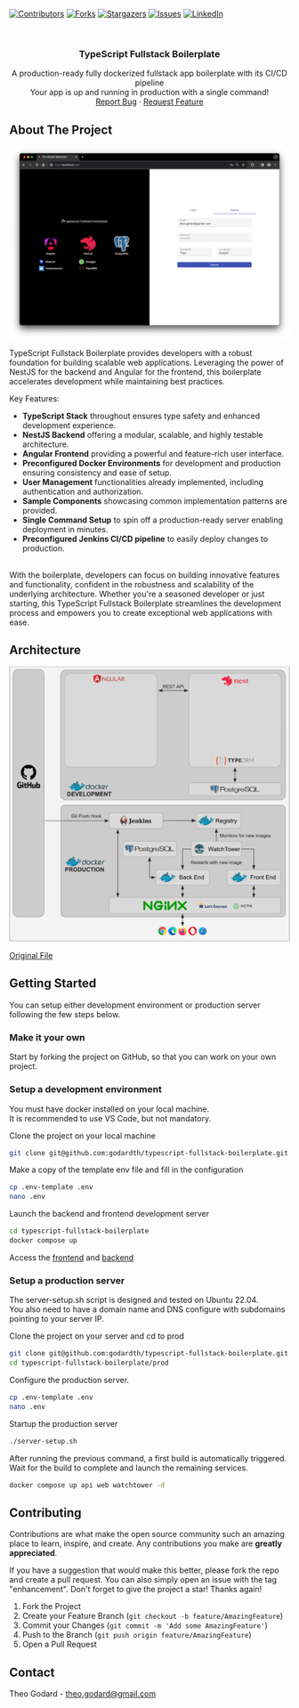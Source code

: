 <a name="readme-top"></a>

<!-- PROJECT SHIELDS -->
[![Contributors][contributors-shield]][contributors-url]
[![Forks][forks-shield]][forks-url]
[![Stargazers][stars-shield]][stars-url]
[![Issues][issues-shield]][issues-url]
[![LinkedIn][linkedin-shield]][linkedin-url]

<!-- PROJECT LOGO -->
<br />
<div align="center">
<h3 align="center">TypeScript Fullstack Boilerplate</h3>
  <p align="center">
    A production-ready fully dockerized fullstack app boilerplate with its CI/CD pipeline
    <br />
    Your app is up and running in production with a single command!
    <br />
    <a href="https://github.com/godardth/typescript-fullstack-boilerplate/issues">Report Bug</a>
    ·
    <a href="https://github.com/godardth/typescript-fullstack-boilerplate/issues">Request Feature</a>
  </p>
</div>

<!-- ABOUT THE PROJECT -->
## About The Project

![Screen Shot][product-screenshot]

TypeScript Fullstack Boilerplate provides developers with a robust foundation for building scalable web applications. Leveraging the power of NestJS for the backend and Angular for the frontend, this boilerplate accelerates development while maintaining best practices.

Key Features:
- **TypeScript Stack** throughout ensures type safety and enhanced development experience.
- **NestJS Backend** offering a modular, scalable, and highly testable architecture.
- **Angular Frontend** providing a powerful and feature-rich user interface.
- **Preconfigured Docker Environments** for development and production ensuring consistency and ease of setup.
- **User Management** functionalities already implemented, including authentication and authorization.
- **Sample Components** showcasing common implementation patterns are provided.
- **Single Command Setup** to spin off a production-ready server enabling deployment in minutes.
- **Preconfigured Jenkins CI/CD pipeline** to easily deploy changes to production.
<br />
With the boilerplate, developers can focus on building innovative features and functionality, confident in the robustness and scalability of the underlying architecture. Whether you're a seasoned developer or just starting, this TypeScript Fullstack Boilerplate streamlines the development process and empowers you to create exceptional web applications with ease.

## Architecture

![Architecture][product-architecture]

[Original File](https://docs.google.com/presentation/d/1zd2_xOD3Uk10fGAiYYR8osOaK6qYwUFT5rRdG4voFEA/edit?usp=sharing)

<!-- GETTING STARTED -->
## Getting Started

You can setup either development environment or production server following the few steps below.

### Make it your own

Start by forking the project on GitHub, so that you can work on your own project.

### Setup a development environment

You must have docker installed on your local machine.  
It is recommended to use VS Code, but not mandatory.

Clone the project on your local machine
```sh
git clone git@github.com:godardth/typescript-fullstack-boilerplate.git # Replace by your own fork
```

Make a copy of the template env file and fill in the configuration
```sh
cp .env-template .env
nano .env
```

Launch the backend and frontend development server
```sh
cd typescript-fullstack-boilerplate
docker compose up
```
Access the [frontend](http://localhost) and [backend](http://localhost:3000)

### Setup a production server

The server-setup.sh script is designed and tested on Ubuntu 22.04.  
You also need to have a domain name and DNS configure with subdomains pointing to your server IP.

Clone the project on your server and cd to prod
```sh
git clone git@github.com:godardth/typescript-fullstack-boilerplate.git # Replace by your own fork
cd typescript-fullstack-boilerplate/prod
```

Configure the production server.
```sh
cp .env-template .env
nano .env
```

Startup the production server
```sh
./server-setup.sh
```

After running the previous command, a first build is automatically triggered.  
Wait for the build to complete and launch the remaining services.
```sh
docker compose up api web watchtower -d
```


<!-- CONTRIBUTING -->
## Contributing

Contributions are what make the open source community such an amazing place to learn, inspire, and create. Any contributions you make are **greatly appreciated**.

If you have a suggestion that would make this better, please fork the repo and create a pull request. You can also simply open an issue with the tag "enhancement".
Don't forget to give the project a star! Thanks again!

1. Fork the Project
2. Create your Feature Branch (`git checkout -b feature/AmazingFeature`)
3. Commit your Changes (`git commit -m 'Add some AmazingFeature'`)
4. Push to the Branch (`git push origin feature/AmazingFeature`)
5. Open a Pull Request


<!-- CONTACT -->
## Contact

Theo Godard - theo.godard@gmail.com


<!-- MARKDOWN LINKS & IMAGES -->
<!-- https://www.markdownguide.org/basic-syntax/#reference-style-links -->
[contributors-shield]: https://img.shields.io/github/contributors/godardth/typescript-fullstack-boilerplate.svg?style=for-the-badge
[contributors-url]: https://github.com/godardth/typescript-fullstack-boilerplate/graphs/contributors
[forks-shield]: https://img.shields.io/github/forks/godardth/typescript-fullstack-boilerplate.svg?style=for-the-badge
[forks-url]: https://github.com/godardth/typescript-fullstack-boilerplate/network/members
[stars-shield]: https://img.shields.io/github/stars/godardth/typescript-fullstack-boilerplate.svg?style=for-the-badge
[stars-url]: https://github.com/godardth/typescript-fullstack-boilerplate/stargazers
[issues-shield]: https://img.shields.io/github/issues/godardth/typescript-fullstack-boilerplate.svg?style=for-the-badge
[issues-url]: https://github.com/godardth/typescript-fullstack-boilerplate/issues
[linkedin-shield]: https://img.shields.io/badge/-LinkedIn-black.svg?style=for-the-badge&logo=linkedin&colorB=555
[linkedin-url]: https://linkedin.com/in/godardth
[product-screenshot]: images/Screenshot-1.png
[product-architecture]: images/architecture.png
[Angular.io]: https://img.shields.io/badge/Angular-DD0031?style=for-the-badge&logo=angular&logoColor=white
[Angular-url]: https://angular.io/
